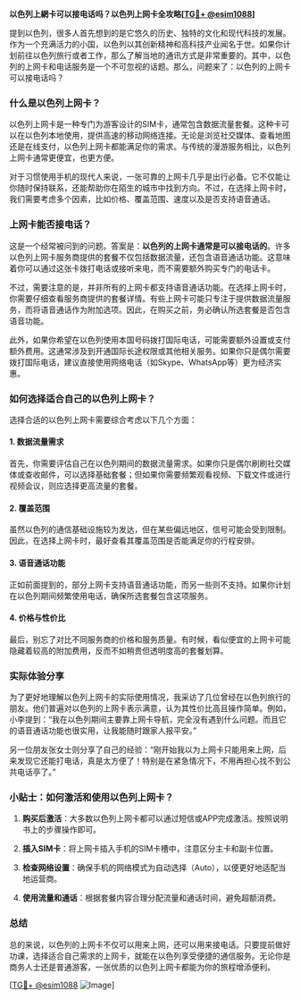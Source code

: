 **以色列上網卡可以接电话吗？以色列上网卡全攻略[[TG💪+ @esim1088](https://t.me/s/esim1088)]**

提到以色列，很多人首先想到的是它悠久的历史、独特的文化和现代科技的发展。作为一个充满活力的小国，以色列以其创新精神和高科技产业闻名于世。如果你计划前往以色列旅行或者工作，那么了解当地的通讯方式是非常重要的。其中，以色列的上网卡和电话服务是一个不可忽视的话题。那么，问题来了：以色列的上网卡可以接电话吗？

### 什么是以色列上网卡？

以色列上网卡是一种专门为游客设计的SIM卡，通常包含数据流量套餐。这种卡可以在以色列本地使用，提供高速的移动网络连接。无论是浏览社交媒体、查看地图还是在线支付，以色列上网卡都能满足你的需求。与传统的漫游服务相比，以色列上网卡通常更便宜，也更方便。

对于习惯使用手机的现代人来说，一张可靠的上网卡几乎是出行必备。它不仅能让你随时保持联系，还能帮助你在陌生的城市中找到方向。不过，在选择上网卡时，我们需要考虑多个因素，比如价格、覆盖范围、速度以及是否支持语音通话。

### 上网卡能否接电话？

这是一个经常被问到的问题。答案是：**以色列的上网卡通常是可以接电话的**。许多以色列上网卡服务商提供的套餐不仅包括数据流量，还包含语音通话功能。这意味着你可以通过这张卡拨打电话或接听来电，而不需要额外购买专门的电话卡。

不过，需要注意的是，并非所有的上网卡都支持语音通话功能。在选择上网卡时，你需要仔细查看服务商提供的套餐详情。有些上网卡可能只专注于提供数据流量服务，而将语音通话作为附加选项。因此，在购买之前，务必确认所选套餐是否包含语音功能。

此外，如果你希望在以色列使用本国号码拨打国际电话，可能需要额外设置或支付额外费用。这通常涉及到开通国际长途权限或其他相关服务。如果你只是偶尔需要拨打国际电话，建议直接使用网络电话（如Skype、WhatsApp等）更为经济实惠。

### 如何选择适合自己的以色列上网卡？

选择合适的以色列上网卡需要综合考虑以下几个方面：

#### 1. 数据流量需求
首先，你需要评估自己在以色列期间的数据流量需求。如果你只是偶尔刷刷社交媒体或查收邮件，可以选择基础套餐；但如果你需要频繁观看视频、下载文件或进行视频会议，则应选择更高流量的套餐。

#### 2. 覆盖范围
虽然以色列的通信基础设施较为发达，但在某些偏远地区，信号可能会受到限制。因此，在选择上网卡时，最好查看其覆盖范围是否能满足你的行程安排。

#### 3. 语音通话功能
正如前面提到的，部分上网卡支持语音通话功能，而另一些则不支持。如果你计划在以色列期间频繁使用电话，确保所选套餐包含这项服务。

#### 4. 价格与性价比
最后，别忘了对比不同服务商的价格和服务质量。有时候，看似便宜的上网卡可能隐藏着较高的附加费用，反而不如稍贵但透明度高的套餐划算。

### 实际体验分享

为了更好地理解以色列上网卡的实际使用情况，我采访了几位曾经在以色列旅行的朋友。他们普遍对以色列的上网卡表示满意，认为其性价比高且操作简单。例如，小李提到：“我在以色列期间主要靠上网卡导航，完全没有遇到什么问题。而且它的语音通话功能也很实用，让我能随时跟家人报平安。”

另一位朋友张女士则分享了自己的经验：“刚开始我以为上网卡只能用来上网，后来发现它还能打电话，真是太方便了！特别是在紧急情况下，不用再担心找不到公共电话亭了。”

### 小贴士：如何激活和使用以色列上网卡？

1. **购买后激活**：大多数以色列上网卡都可以通过短信或APP完成激活。按照说明书上的步骤操作即可。
   
2. **插入SIM卡**：将上网卡插入手机的SIM卡槽中，注意区分主卡和副卡位置。

3. **检查网络设置**：确保手机的网络模式为自动选择（Auto），以便更好地适配当地运营商。

4. **使用流量和通话**：根据套餐内容合理分配流量和通话时间，避免超额消费。

### 总结

总的来说，以色列的上网卡不仅可以用来上网，还可以用来接电话。只要提前做好功课，选择适合自己需求的上网卡，就能在以色列享受便捷的通信服务。无论你是商务人士还是普通游客，一张优质的以色列上网卡都能为你的旅程增添便利。

[[TG💪+ @esim1088](https://t.me/s/esim1088) ![Image](https://i.postimg.cc/4NQfJmqS/Snipaste-2025-05-13-00-14-12.png)]
